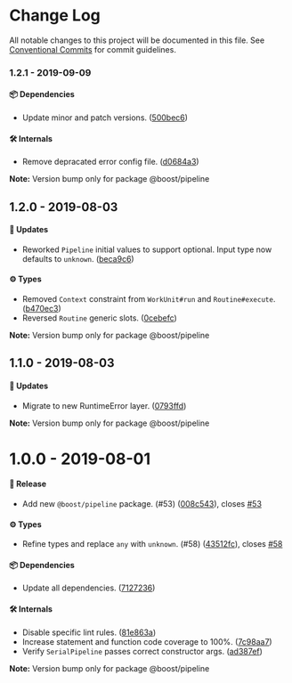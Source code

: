 # Change Log

All notable changes to this project will be documented in this file.
See [Conventional Commits](https://conventionalcommits.org) for commit guidelines.

### 1.2.1 - 2019-09-09

#### 📦 Dependencies

- Update minor and patch versions. ([500bec6](https://github.com/milesj/boost/tree/master/packages/pipeline/commit/500bec6))

#### 🛠 Internals

- Remove depracated error config file. ([d0684a3](https://github.com/milesj/boost/tree/master/packages/pipeline/commit/d0684a3))

**Note:** Version bump only for package @boost/pipeline





## 1.2.0 - 2019-08-03

#### 🚀 Updates

- Reworked `Pipeline` initial values to support optional. Input type now defaults to `unknown`. ([beca9c6](https://github.com/milesj/boost/tree/master/packages/pipeline/commit/beca9c6))

#### ⚙️ Types

- Removed `Context` constraint from `WorkUnit#run` and `Routine#execute`. ([b470ec3](https://github.com/milesj/boost/tree/master/packages/pipeline/commit/b470ec3))
- Reversed `Routine` generic slots. ([0cebefc](https://github.com/milesj/boost/tree/master/packages/pipeline/commit/0cebefc))

**Note:** Version bump only for package @boost/pipeline





## 1.1.0 - 2019-08-03

#### 🚀 Updates

- Migrate to new RuntimeError layer. ([0793ffd](https://github.com/milesj/boost/tree/master/packages/pipeline/commit/0793ffd))

**Note:** Version bump only for package @boost/pipeline





# 1.0.0 - 2019-08-01

#### 🎉 Release

- Add new `@boost/pipeline` package. (#53) ([008c543](https://github.com/milesj/boost/tree/master/packages/pipeline/commit/008c543)), closes [#53](https://github.com/milesj/boost/tree/master/packages/pipeline/issues/53)

#### ⚙️ Types

- Refine types and replace `any` with `unknown`. (#58) ([43512fc](https://github.com/milesj/boost/tree/master/packages/pipeline/commit/43512fc)), closes [#58](https://github.com/milesj/boost/tree/master/packages/pipeline/issues/58)

#### 📦 Dependencies

- Update all dependencies. ([7127236](https://github.com/milesj/boost/tree/master/packages/pipeline/commit/7127236))

#### 🛠 Internals

- Disable specific lint rules. ([81e863a](https://github.com/milesj/boost/tree/master/packages/pipeline/commit/81e863a))
- Increase statement and function code coverage to 100%. ([7c98aa7](https://github.com/milesj/boost/tree/master/packages/pipeline/commit/7c98aa7))
- Verify `SerialPipeline` passes correct constructor args. ([ad387ef](https://github.com/milesj/boost/tree/master/packages/pipeline/commit/ad387ef))

**Note:** Version bump only for package @boost/pipeline
